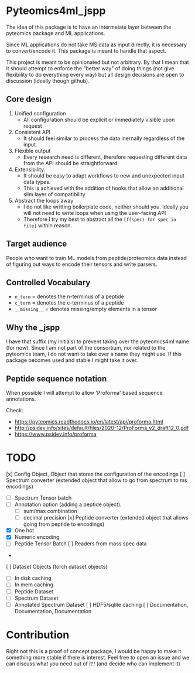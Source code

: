 
# Pyteomics4ml_jspp

The idea of this package is to have an intermeiate layer between the pyteomics package and ML applications.

Since ML applications do not take MS data as input directly, it is necessary to convert/encode it. This package is meant to handle that aspect.

This project is meant to be opinionated but not arbitrary. By that I mean that it should attempt to enforce the "better way" of doing things (not give flexibility to do everything every way) but all design decisions are open to discussion (ideally though github).


## Core design

1. Unified configuration
    - All configuration should be explicit or immediately visible upon request
2. Consistent API
    - It should feel similar to process the data inernally regardless of the input.
3. Flexible output
    - Every research need is different, therefore requesting different data from the API should be straightforward.
4. Extensibility.
    - It should be easy to adapt workflows to new and unexpected input data types.
    - This is achieved with the addition of hooks that allow an additional slim layer of compatibility
5. Abstract the loops away
    - I do not like writting boilerplate code, neither should you. Ideally you will not need to write loops when using the user-facing API
    - Therefore I try my best to abstract all the `[f(spec) for spec in file]` within reason.


## Target audience

People who want to train ML models from peptide/proteomics data instead of figuring out ways to encode their tensors and write parsers.

## Controlled Vocabulary

- `n_term` = denotes the n-terminus of a peptide
- `c_term` = denotes the c-terminus of a peptide
- `__missing__` = denotes missing/empty elements in a tensor

## Why the _jspp

I have that suffix (my initials) to prevent taking over the pyteomics4ml name (for now).
Since I am not part of the consortium, nor related to the pyteomics team, I do not want to take over a name they might use.
If this package becomes used and stable I might take it over.

## Peptide sequence notation

When possible I will attempt to allow 'Proforma' based sequence annotations.

Check:
- https://pyteomics.readthedocs.io/en/latest/api/proforma.html
- http://psidev.info/sites/default/files/2020-12/ProForma_v2_draft12_0.pdf
- https://www.psidev.info/proforma

# TODO

[x] Config Object, Object that stores the configuration of the encodings
[ ] Spectrum converter (extended object that allow to go from spectrum to ms encodings)
  - [ ] Spectrum Tensor batch
  - [ ] Annotation option (adding a peptide object).
    - [ ] sum/max combination
    - [ ] decimal precision
[x] Peptide converter (extended object that allows going from peptide to encodings)
  - [x] One hot
  - [x] Numeric encoding
  - [ ] Peptide Tensor Batch
[ ] Readers from mass spec data
  - 
[ ] Dataset Objects (torch dataset objects)
  - [ ] In disk caching
  - [ ] In mem caching
  - [ ] Peptide Dataset
  - [ ] Spectrum Dataset
  - [ ] Annotated Spectrum Dataset
[ ] HDF5/sqlite caching
[ ] Documentation, Documentation, Documentation

# Contribution

Right not this is a proof of concept package, I would be happy to make it something more stable if there is interest.
Feel free to open an issue and we can discuss what you need out of it!! (and decide who can implement it)
